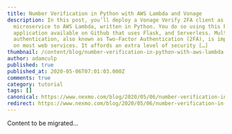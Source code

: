 ```yaml
---
title: Number Verification in Python with AWS Lambda and Vonage
description: In this post, you’ll deploy a Vonage Verify 2FA client as a
  microservice to AWS Lambda, written in Python. You do so using this Python
  application available on Github that uses Flask, and Serverless. Multi-factor
  authentication, also known as Two-Factor Authentication (2FA), is implemented
  on most web services. It affords an extra level of security […]
thumbnail: /content/blog/number-verification-in-python-with-aws-lambda-and-vonage/Blog_Microservice_Lambda_1200x600.png
author: adamculp
published: true
published_at: 2020-05-06T07:01:03.000Z
comments: true
category: tutorial
tags: []
canonical: https://www.nexmo.com/blog/2020/05/06/number-verification-in-python-with-aws-lambda-and-vonage
redirect: https://www.nexmo.com/blog/2020/05/06/number-verification-in-python-with-aws-lambda-and-vonage
---
```


Content to be migrated...
